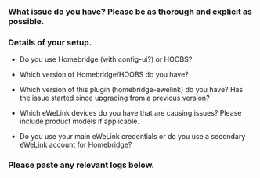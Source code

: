 <!-- PLEASE READ BEFORE POSTING A NEW ISSUE
   → If you are giving feedback or requesting a new feature then feel free to ignore this template.
   → If you are experiencing an issue with the plugin then please use this template as well as you can.
   → Things that may seem unimportant to you are often helpful in finding the cause of the issue.
-->

### What issue do you have? Please be as thorough and explicit as possible.

### Details of your setup.
* Do you use Homebridge (with config-ui?) or HOOBS?

* Which version of Homebridge/HOOBS do you have?

* Which version of this plugin (homebridge-ewelink) do you have? Has the issue started since upgrading from a previous version?

* Which eWeLink devices do you have that are causing issues? Please include product models if applicable.

* Do you use your main eWeLink credentials or do you use a secondary eWeLink account for Homebridge?

### Please paste any relevant logs below.
<!-- ABOUT LOGS
   → More thorough logging can be seen by enabling 'Debug Logging' in
     ...the plugin settings.
   → If you are posting an error then it is helpful for me to also see
     ...the previous few lines as this can show the cause of the error.
   → Please enter the logs between the two ``` lines below so that
     ...the logs are formatted in a way which is easier to read.
-->

```

```
